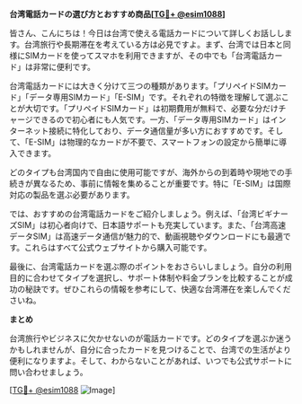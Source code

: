 **台湾電話カードの選び方とおすすめ商品[[TG💪+ @esim1088](https://t.me/s/esim1088)]**

皆さん、こんにちは！今日は台湾で使える電話カードについて詳しくお話しします。台湾旅行や長期滞在を考えている方は必見ですよ。まず、台湾では日本と同様にSIMカードを使ってスマホを利用できますが、その中でも「台湾電話カード」は非常に便利です。

台湾電話カードには大きく分けて三つの種類があります。「プリペイドSIMカード」「データ専用SIMカード」「E-SIM」です。それぞれの特徴を理解して選ぶことが大切です。「プリペイドSIMカード」は初期費用が無料で、必要な分だけチャージできるので初心者にも人気です。一方、「データ専用SIMカード」はインターネット接続に特化しており、データ通信量が多い方におすすめです。そして、「E-SIM」は物理的なカードが不要で、スマートフォンの設定から簡単に導入できます。

どのタイプも台湾国内で自由に使用可能ですが、海外からの到着時や現地での手続きが異なるため、事前に情報を集めることが重要です。特に「E-SIM」は国際対応の製品を選ぶ必要があります。

では、おすすめの台湾電話カードをご紹介しましょう。例えば、「台湾ビギナーズSIM」は初心者向けで、日本語サポートも充実しています。また、「台湾高速データSIM」は高速データ通信が魅力的で、動画視聴やダウンロードにも最適です。これらはすべて公式ウェブサイトから購入可能です。

最後に、台湾電話カードを選ぶ際のポイントをおさらいしましょう。自分の利用目的に合わせてタイプを選択し、サポート体制や料金プランを比較することが成功の秘訣です。ぜひこれらの情報を参考にして、快適な台湾滞在を楽しんでくださいね。

**まとめ**

台湾旅行やビジネスに欠かせないのが電話カードです。どのタイプを選ぶか迷うかもしれませんが、自分に合ったカードを見つけることで、台湾での生活がより便利になりますよ。そして、わからないことがあれば、いつでも公式サポートに問い合わせましょう。

[[TG💪+ @esim1088](https://t.me/s/esim1088) ![Image](https://i.postimg.cc/Y0z9fWf4/image.png)]